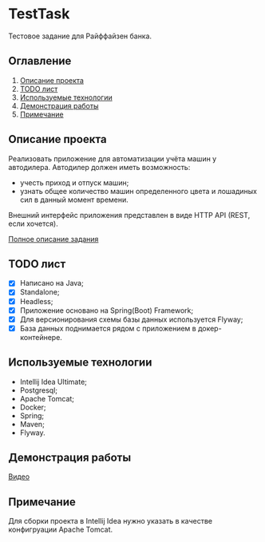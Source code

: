 # TestTask
Тестовое задание для Райффайзен банка.
## Оглавление
 1. [Описание проекта](#1)
 2. [TODO лист](#2)
 3. [Используемые технологии](#3)
 4. [Демонстрация работы](#4)
 5. [Примечание](#5)
 
<a name="1"><h2>Описание проекта</h2></a>
Реализовать приложение для автоматизации учёта машин у автодилера. Автодилер должен иметь возможность:

  - учесть приход и отпуск машин;
  - узнать общее количество машин определенного цвета и лошадиных сил в данный момент времени.

Внешний интерфейс приложения представлен в виде HTTP API (REST, если хочется).

[Полное описание задания](https://docs.google.com/document/d/1cBMC7xx2fRbxjFqF1uyRYIxPXWX1FvSyHmTRGPWysA0/edit#)

<a name="2"><h2>TODO лист</h2></a>
 - [x] Написано на Java;
 - [x] Standalone;
 - [x] Headless;
 - [x] Приложение основано на Spring(Boot) Framework;
 - [x] Для версионирования схемы базы данных используется Flyway;
 - [x] База данных поднимается рядом с приложением в докер-контейнере.

<a name="3"><h2>Используемые технологии</h2></a>
 - Intellij Idea Ultimate;
 - Postgresql;
 - Apache Tomcat;
 - Docker;
 - Spring;
 - Maven;
 - Flyway.

<a name="4"><h2>Демонстрация работы</h2></a>
[Видео](https://www.youtube.com/watch?v=rYuo6ue12jU)
<a name="5"><h2>Примечание</h2></a>
Для сборки проекта в Intellij Idea нужно указать в качестве конфигруации Apache Tomcat.




